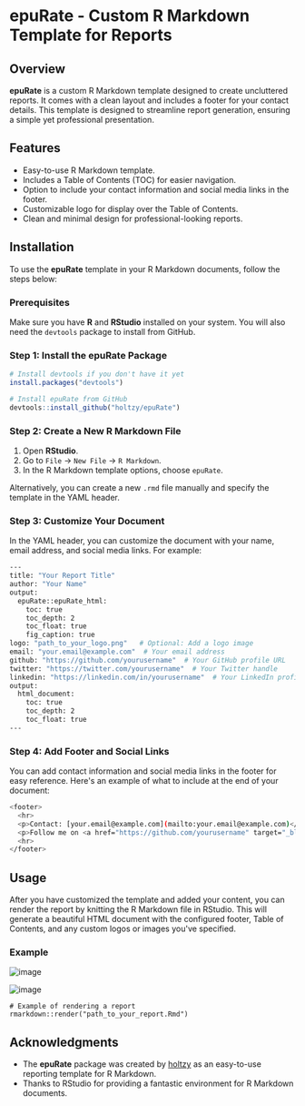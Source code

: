 # epuRate - Custom R Markdown Template for Reports

## Overview

**epuRate** is a custom R Markdown template designed to create uncluttered reports. It comes with a clean layout and includes a footer for your contact details. This template is designed to streamline report generation, ensuring a simple yet professional presentation.

## Features

- Easy-to-use R Markdown template.
- Includes a Table of Contents (TOC) for easier navigation.
- Option to include your contact information and social media links in the footer.
- Customizable logo for display over the Table of Contents.
- Clean and minimal design for professional-looking reports.

## Installation

To use the **epuRate** template in your R Markdown documents, follow the steps below:

### Prerequisites

Make sure you have **R** and **RStudio** installed on your system. You will also need the `devtools` package to install from GitHub.

### Step 1: Install the epuRate Package

```r
# Install devtools if you don't have it yet
install.packages("devtools")

# Install epuRate from GitHub
devtools::install_github("holtzy/epuRate")
```

### Step 2: Create a New R Markdown File

1. Open **RStudio**.
2. Go to `File` -> `New File` -> `R Markdown`.
3. In the R Markdown template options, choose `epuRate`.

Alternatively, you can create a new `.rmd` file manually and specify the template in the YAML header.

### Step 3: Customize Your Document

In the YAML header, you can customize the document with your name, email address, and social media links. For example:



```bash
---
title: "Your Report Title"
author: "Your Name"
output: 
  epuRate::epuRate_html:
    toc: true
    toc_depth: 2
    toc_float: true
    fig_caption: true
logo: "path_to_your_logo.png"   # Optional: Add a logo image
email: "your.email@example.com"  # Your email address
github: "https://github.com/yourusername"  # Your GitHub profile URL
twitter: "https://twitter.com/yourusername"  # Your Twitter handle
linkedin: "https://linkedin.com/in/yourusername"  # Your LinkedIn profile URL
output:
  html_document:
    toc: true
    toc_depth: 2
    toc_float: true
---
```

### Step 4: Add Footer and Social Links

You can add contact information and social media links in the footer for easy reference. Here's an example of what to include at the end of your document:



```bash
<footer>
  <hr>
  <p>Contact: [your.email@example.com](mailto:your.email@example.com)</p>
  <p>Follow me on <a href="https://github.com/yourusername" target="_blank">GitHub</a>, <a href="https://twitter.com/yourusername" target="_blank">Twitter</a>, and <a href="https://linkedin.com/in/yourusername" target="_blank">LinkedIn</a>.</p>
  <hr>
</footer>
```

## Usage

After you have customized the template and added your content, you can render the report by knitting the R Markdown file in RStudio. This will generate a beautiful HTML document with the configured footer, Table of Contents, and any custom logos or images you've specified.



### Example

![image](https://github.com/user-attachments/assets/67b9a302-1204-4770-817c-0326abf3ed1c)

![image](https://github.com/user-attachments/assets/031ec05f-c048-4a21-9ec5-05e8a9f967ca)

```gcode
# Example of rendering a report
rmarkdown::render("path_to_your_report.Rmd")
```

## Acknowledgments

- The **epuRate** package was created by [holtzy](https://github.com/holtzy) as an easy-to-use reporting template for R Markdown.
- Thanks to RStudio for providing a fantastic environment for R Markdown documents.
